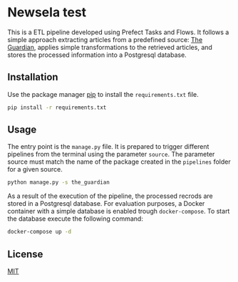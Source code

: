 # Newsela test

This is a ETL pipeline developed using Prefect Tasks and Flows. It follows a simple approach extracting articles from a predefined source: [The Guardian](https://open-platform.theguardian.com/), applies simple transformations to the retrieved articles, and stores the processed information into a Postgresql database.
## Installation

Use the package manager [pip](https://pip.pypa.io/en/stable/) to install the `requirements.txt` file.

```bash
pip install -r requirements.txt
```

## Usage

The entry point is the `manage.py` file. It is prepared to trigger different pipelines from the terminal using the parameter `source`. The parameter source must match the name of the package created in the `pipelines` folder for a given source.

```bash
python manage.py -s the_guardian
```

As a result of the execution of the pipeline, the processed recrods are stored in a Postgresql database. For evaluation purposes, a Docker container with a simple database is enabled trough `docker-compose`. To start the database execute the following command:

```bash
docker-compose up -d
```

## License

[MIT](https://choosealicense.com/licenses/mit/)